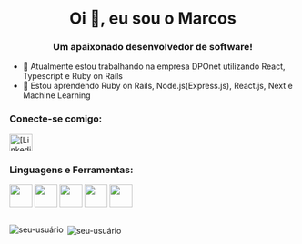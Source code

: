 <h1 align="center">Oi 👋, eu sou o Marcos</h1>
<h3 align="center">Um apaixonado desenvolvedor de software!</h3>

- 🔭 Atualmente estou trabalhando na empresa DPOnet utilizando React, Typescript e Ruby on Rails
- 🌱 Estou aprendendo Ruby on Rails, Node.js(Express.js), React.js, Next e Machine Learning

<h3 align="left">Conecte-se comigo:</h3>
<p align="left">
<a href="https://www.linkedin.com/in/marcos-e-s-henke/" target="blank"><img align="center" src="https://cdn.jsdelivr.net/gh/devicons/devicon@latest/icons/linkedin/linkedin-original.svg"
 alt="[Linkedin]" height="30" width="40" /></a>
</p>

<h3 align="left">Linguagens e Ferramentas:</h3>
<div style="disply: inline-block;">
  <img align="center" width="40px" src="https://cdn.jsdelivr.net/gh/devicons/devicon@latest/icons/react/react-original.svg" />
  <img align="center"width="40px" src="https://cdn.jsdelivr.net/gh/devicons/devicon@latest/icons/rails/rails-plain-wordmark.svg" />  
  <img align="center"width="40px" src="https://cdn.jsdelivr.net/gh/devicons/devicon@latest/icons/typescript/typescript-original.svg" />  
  <img align="center"width="40px" src="https://cdn.jsdelivr.net/gh/devicons/devicon@latest/icons/javascript/javascript-original.svg" />   
  <img align="center"width="40px" src="https://cdn.jsdelivr.net/gh/devicons/devicon@latest/icons/ruby/ruby-original.svg" />          
</div>
</br> 

<p><img align="left" src="https://github-readme-stats.vercel.app/api/top-langs?username=marcoshenke&show_icons=true&locale=en&layout=compact" alt="seu-usuário" /></p>

<p>&nbsp;<img align="center" src="https://github-readme-stats.vercel.app/api?username=marcoshenke&show_icons=true&locale=en" alt="seu-usuário" /></p>
